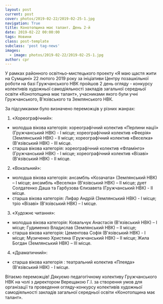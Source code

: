 ```yaml
---
layout: post
current: post
cover: photos/2019-02-22/2019-02-25-1.jpg
navigation: True
title: Конотопщина має талант. День 2-й
date: 2019-02-22 00:00:00
tags: Новини
class: post-template
subclass: 'post tag-news'
images:
  - image: photos/2019-02-22/2019-02-25-1.jpg
author: cpr
---
```


У рамках районного освітньо-мистецького проекту «Я маю щастя жити на Сумщині» 22 лютого 2019 року за ініціативи Центру позашкільної роботи на базі Гружчанського НВК пройшов 2 день огляду - конкурсу колективів художньої самодіяльності закладів загальної середньої освіти «Конотопщина має талант», учасниками якого були учні Гружчанського, В'язівського та Землянського НВК.

За підсумкакми було визначено переможців у різних жанрах:

1. «Хореографічний»:

 * молодша вікова категорія: хореографічний колектив «Перлини нації» (Гружчанський НВК) - І місце; хореографічний колектив «Феєрія» (Землянський НВК) - ІІ місце; хореографічний колектив «Веселка» (В'язівський НВК) - ІІІ місце.
 * старша вікова категорія: хореографічний колектив «Фламінго» (Гружчанський НВК) - І місце; хореографічний колектив «Візаві» (В'язівський НВК) - ІІ місце.

2. «Вокальний»:

 * молодша вікова категорія: ансамбль «Козачата» (Землянський НВК) – І місце; ансамбль «Веселка» (В'язівський НВК) – ІІ місце; дует Солдатенко Даша та Гарбузова Єлизавета (Гружчанський НВК) - ІІ місце.
 * старша вікова категорія: Лифар Андрій (Землянський НВК) - І місце; тріо «Візаві» (В'язівський НВК) – І місце.

3. «Художнє читання»:

 * молодша вікова категорія: Ковальчук Анастасія (В'язівський НВК) – І місце; Гудименко Владислав (Землянський НВК) – ІІ місце;
 * старша вікова категорія: Цементова Софія (В'язівський НВК) - І місце; Музиченко Христина (Гружчанський НВК) – ІІ місце; Жила Богдан (Землянський НВК) – ІІІ місце.

4. «Драматичний»:

 * старша вікова категорія : театральний колектив «Плеяда» (В'язівський НВК) - І місце.

Вітаємо переможців! Дякуємо педагогічному колективу Гружчанського НВК на чолі з директором Верещакою Г.І. за створення умов для організації та проведення огляду-конкурсу колективів художньої самодіяльності закладів загальної середньої освіти «Конотопщина має талант».
